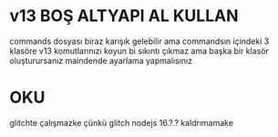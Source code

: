 # v13 BOŞ ALTYAPI AL KULLAN

commands dosyası biraz karışık gelebilir ama commandsın içindeki 3 klasöre v13 komutlarınızı koyun bi sıkıntı çıkmaz ama başka bir klasör oluşturursanız maindende ayarlama yapmalısınız

# OKU

glitchte çalışmazke çünkü glitch nodejs 16.?.? kaldrımamake 
